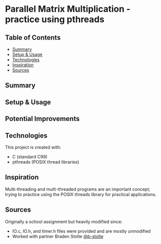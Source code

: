 # Parallel Matrix Multiplication - practice using pthreads

## Table of Contents
* [Summary](#summary)
* [Setup & Usage](#setup-&-usage)
* [Technologies](#technologies)
* [Inspiration](#inspiration)
* [Sources](#sources)

## Summary


## Setup & Usage


## Potential Improvements


## Technologies
This project is created with:
* C (standard C99)
* pthreads (POSIX thread libraries)

## Inspiration
Multi-threading and multi-threaded programs are an important concept; trying to practice using
the POSIX threads library for practical applications.

## Sources
Originally a school assignment but heavily modified since:
* IO.c, IO.h, and timer.h files were provided and are mostly unmodified
* Worked with partner Braden Stolte [@b-stolte](https://github.com/b-stolte)